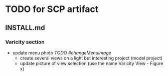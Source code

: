 # TODO for SCP artifact



## INSTALL.md

### Varicity section

- update menu photo _TODO #changeMenuImage_
    - create several views on a light but interesting project (model project)
    - update picture of view selection  (use the name Varicity View - Figure x)
